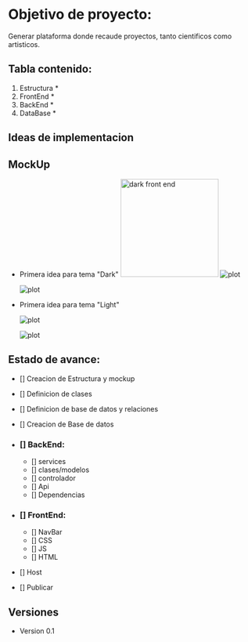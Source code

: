 # Objetivo de proyecto:
Generar plataforma donde recaude proyectos, tanto cientificos como artisticos.

## Tabla contenido:
1. Estructura
    *
2. FrontEnd 
    *
3. BackEnd
    *
4. DataBase
    *

## Ideas de implementacion

## MockUp

* Primera idea para tema "Dark"
    <img src="./FRONTEND/D01.png" alt="dark front end" width="200"/>
    ![plot](./FRONTEND/D01.png)

    ![plot](./FRONTEND/D02.png)

* Primera idea para tema "Light"

    ![plot](./FRONTEND/L01.png)

    ![plot](./FRONTEND/L02.png)

## Estado de avance:
* [] Creacion de Estructura y mockup
* [] Definicion de clases
* [] Definicion de base de datos y relaciones
* [] Creacion de Base de datos

* ### [] BackEnd:
    * [] services
    * [] clases/modelos
    * [] controlador
    * [] Api
    * [] Dependencias

* ### [] FrontEnd:
    * [] NavBar
    * [] CSS
    * [] JS
    * [] HTML 

* [] Host 
* [] Publicar


## Versiones

* Version 0.1
    



